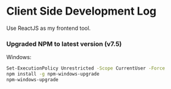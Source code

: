 # Client Side Development Log

Use ReactJS as my frontend tool.

### Upgraded NPM to latest version (v7.5)
Windows:
```bash
Set-ExecutionPolicy Unrestricted -Scope CurrentUser -Force
npm install -g npm-windows-upgrade
npm-windows-upgrade
```

